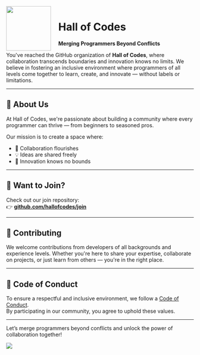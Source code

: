 <img src="https://avatars.githubusercontent.com/u/93744673?s=200&v=4" align="left" height="120" style="margin-right: 20px;">

# Hall of Codes

**Merging Programmers Beyond Conflicts**

You've reached the GitHub organization of **Hall of Codes**, where collaboration transcends boundaries and innovation knows no limits. We believe in fostering an inclusive environment where programmers of all levels come together to learn, create, and innovate — without labels or limitations.

---

## 🚀 About Us

At Hall of Codes, we're passionate about building a community where every programmer can thrive — from beginners to seasoned pros.

Our mission is to create a space where:
- 🤝 Collaboration flourishes
- 💡 Ideas are shared freely
- 🚀 Innovation knows no bounds

---

## 🧩 Want to Join?

Check out our join repository:  
👉 **[github.com/hallofcodes/join](https://github.com/hallofcodes/join)**

---

## 🤝 Contributing

We welcome contributions from developers of all backgrounds and experience levels. Whether you're here to share your expertise, collaborate on projects, or just learn from others — you're in the right place.

---

## 📜 Code of Conduct

To ensure a respectful and inclusive environment, we follow a [Code of Conduct](https://github.com/hallofcodes/join/blob/main/CODE_OF_CONDUCT.md).  
By participating in our community, you agree to uphold these values.

---

Let’s merge programmers beyond conflicts and unlock the power of collaboration together!

<img align="center" src="https://capsule-render.vercel.app/api?type=waving&color=gradient&height=80&section=footer">
